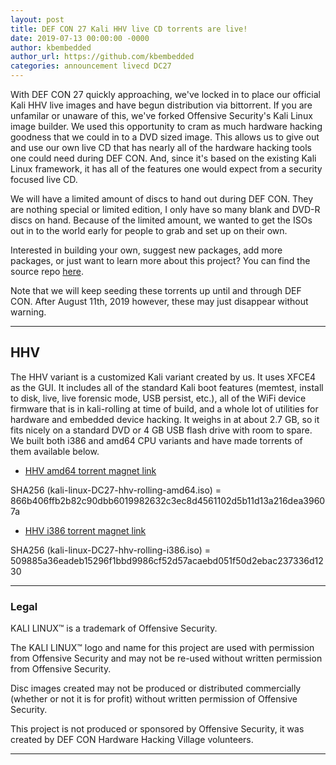 ```yaml
---
layout: post
title: DEF CON 27 Kali HHV live CD torrents are live!
date: 2019-07-13 00:00:00 -0000
author: kbembedded
author_url: https://github.com/kbembedded
categories: announcement livecd DC27
---
```


With DEF CON 27 quickly approaching, we've locked in to place our official Kali HHV live images and have begun distribution via bittorrent. If you are unfamilar or unaware of this, we've forked Offensive Security's Kali Linux image builder. We used this opportunity to cram as much hardware hacking goodness that we could in to a DVD sized image. This allows us to give out and use our own live CD that has nearly all of the hardware hacking tools one could need during DEF CON. And, since it's based on the existing Kali Linux framework, it has all of the features one would expect from a security focused live CD.

We will have a limited amount of discs to hand out during DEF CON. They are nothing special or limited edition, I only have so many blank and DVD-R discs on hand. Because of the limited amount, we wanted to get the ISOs out in to the world early for people to grab and set up on their own.

Interested in building your own, suggest new packages, add more packages, or just want to learn more about this project? You can find the source repo [here](https://github.com/DCHHV/kali-live-build-config).

Note that we will keep seeding these torrents up until and through DEF CON. After August 11th, 2019 however, these may just disappear without warning.

* * *
## HHV
The HHV variant is a customized Kali variant created by us. It uses XFCE4 as the GUI. It includes all of the standard Kali boot features (memtest, install to disk, live, live forensic mode, USB persist, etc.), all of the WiFi device firmware that is in kali-rolling at time of build, and a whole lot of utilities for hardware and embedded device hacking. It weighs in at about 2.7 GB, so it fits nicely on a standard DVD or 4 GB USB flash drive with room to spare. We built both i386 and amd64 CPU variants and have made torrents of them available below.

* [HHV amd64 torrent magnet link](magnet:?xt=urn:btih:570d7cb2ad4dd8ba93f8723ddb7d90ddc5d46f2b&dn=kali-linux-DC27-hhv-rolling-amd64.iso&tr=udp%3a%2f%2ftracker.openbittorrent.com%3a80)

SHA256 (kali-linux-DC27-hhv-rolling-amd64.iso) = 866b406ffb2b82c90dbb6019982632c3ec8d4561102d5b11d13a216dea39607a

* [HHV i386 torrent magnet link](magnet:?xt=urn:btih:bd5a6cb02e3340cbefeff89438117e1b67fa72fd&dn=kali-linux-DC27-hhv-rolling-i386.iso&tr=udp%3a%2f%2ftracker.openbittorrent.com%3a80)

SHA256 (kali-linux-DC27-hhv-rolling-i386.iso) = 509885a36eadeb15296f1bbd9986cf52d57acaebd051f50d2ebac237336d1230
* * *
### Legal
KALI LINUX™ is a trademark of Offensive Security.

The KALI LINUX™ logo and name for this project are used with permission from Offensive Security and may not be re-used without written permission from Offensive Security.

Disc images created may not be produced or distributed commercially (whether or not it is for profit) without written permission of Offensive Security.

This project is not produced or sponsored by Offensive Security, it was created by DEF CON Hardware Hacking Village volunteers.
* * *

